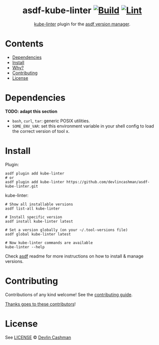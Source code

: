 <div align="center">

# asdf-kube-linter [![Build](https://github.com/devlincashman/asdf-kube-linter/actions/workflows/build.yml/badge.svg)](https://github.com/devlincashman/asdf-kube-linter/actions/workflows/build.yml) [![Lint](https://github.com/devlincashman/asdf-kube-linter/actions/workflows/lint.yml/badge.svg)](https://github.com/devlincashman/asdf-kube-linter/actions/workflows/lint.yml)


[kube-linter](https://docs.kubelinter.io/) plugin for the [asdf version manager](https://asdf-vm.com).

</div>

# Contents

- [Dependencies](#dependencies)
- [Install](#install)
- [Why?](#why)
- [Contributing](#contributing)
- [License](#license)

# Dependencies

**TODO: adapt this section**

- `bash`, `curl`, `tar`: generic POSIX utilities.
- `SOME_ENV_VAR`: set this environment variable in your shell config to load the correct version of tool x.

# Install

Plugin:

```shell
asdf plugin add kube-linter
# or
asdf plugin add kube-linter https://github.com/devlincashman/asdf-kube-linter.git
```

kube-linter:

```shell
# Show all installable versions
asdf list-all kube-linter

# Install specific version
asdf install kube-linter latest

# Set a version globally (on your ~/.tool-versions file)
asdf global kube-linter latest

# Now kube-linter commands are available
kube-linter --help
```

Check [asdf](https://github.com/asdf-vm/asdf) readme for more instructions on how to
install & manage versions.

# Contributing

Contributions of any kind welcome! See the [contributing guide](contributing.md).

[Thanks goes to these contributors](https://github.com/devlincashman/asdf-kube-linter/graphs/contributors)!

# License

See [LICENSE](LICENSE) © [Devlin Cashman](https://github.com/devlincashman/)

